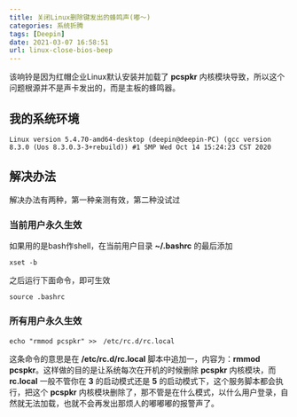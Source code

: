 ```yaml
---
title: 关闭Linux删除键发出的蜂鸣声(嘟～)
categories: 系统折腾
tags: [Deepin]
date: 2021-03-07 16:58:51
url: linux-close-bios-beep
---
```


该响铃是因为红帽企业Linux默认安装并加载了 **pcspkr** 内核模块导致，所以这个问题根源并不是声卡发出的，而是主板的蜂鸣器。

<!--more-->

## 我的系统环境

```shell
Linux version 5.4.70-amd64-desktop (deepin@deepin-PC) (gcc version 8.3.0 (Uos 8.3.0.3-3+rebuild)) #1 SMP Wed Oct 14 15:24:23 CST 2020
```

## 解决办法

解决办法有两种，第一种亲测有效，第二种没试过

### 当前用户永久生效

如果用的是bash作shell，在当前用户目录 **~/.bashrc** 的最后添加

```shell
xset -b
```

之后运行下面命令，即可生效

```shell
source .bashrc
```



### 所有用户永久生效

```shell
echo "rmmod pcspkr" >>　/etc/rc.d/rc.local
```

这条命令的意思是在 **/etc/rc.d/rc.local** 脚本中追加一，内容为：**rmmod pcspkr**。这样做的目的是让系统每次在开机的时候删除 **pcspkr** 内核模块，而 **rc.local** 一般不管你在 **3** 的启动模式还是 **5** 的启动模式下，这个服务脚本都会执行，把这个 **pcspkr** 内核模块删除了，那不管是在什么模式，以什么用户登录，自然就无法加载，也就不会再发出那烦人的嘟嘟嘟的报警声了。